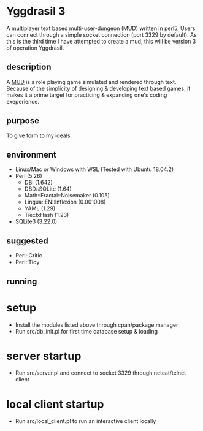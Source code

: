 # Yggdrasil 3
A multiplayer text based multi-user-dungeon (MUD) written in perl5. Users can connect through a simple socket connection (port 3329 by default). As this is the third time I have attempted to create a mud, this will be version 3 of operation Yggdrasil.

## description
A [MUD](https://en.wikipedia.org/wiki/MUD) is a role playing game simulated and rendered through text. Because of the simplicity of designing & developing text based games, it makes it a prime target for practicing & expanding one's coding exeperience.

## purpose
To give form to my ideals.

## environment
* Linux/Mac or Windows with WSL (Tested with Ubuntu 18.04.2)
* Perl (5.26)
    * DBI (1.642)
    * DBD::SQLite (1.64)
    * Math::Fractal::Noisemaker (0.105)
    * Lingua::EN::Inflexion (0.001008)
    * YAML (1.29)
    * Tie::IxHash (1.23)
* SQLite3 (3.22.0)

## suggested
* Perl::Critic
* Perl::Tidy

## running
# setup
* Install the modules listed above through cpan/package manager
* Run src/db_init.pl for first time database setup & loading

# server startup
* Run src/server.pl and connect to socket 3329 through netcat/telnet client

# local client startup
* Run src/local_client.pl to run an interactive client locally
